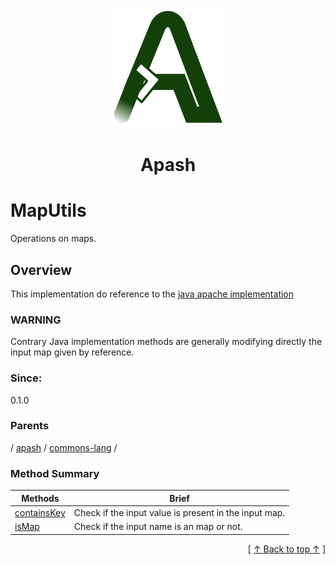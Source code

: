 
<div align='center' id='apash-top'>
  <a href='https://github.com/hastec-fr/apash'>
    <img alt='apash-logo' src='../../../../../../assets/apash-logo.svg'/>
  </a>

  # Apash
</div>

# MapUtils

Operations on maps.

## Overview

This implementation do reference to the [java apache implementation](https://commons.apache.org/proper/commons-collections/apidocs/org/apache/commons/collections4/MapUtils.html)
### WARNING
Contrary Java implementation methods are generally modifying directly the input map given by reference.

### Since:
0.1.0

### Parents
<!-- apash.parentBegin -->
[](../../../.md) / [apash](../../apash.md) / [commons-lang](../commons-lang.md) / 
<!-- apash.parentEnd -->


### Method Summary
<!-- apash.summaryTableBegin -->
| Methods                  | Brief                                 |
|--------------------------|---------------------------------------|
|[containsKey](MapUtils/containsKey.md)|Check if the input value is present in the input map.|
|[isMap](MapUtils/isMap.md)|Check if the input name is an map or not.|
<!-- apash.summaryTableEnd -->



  <div align='right'>[ <a href='#apash-top'>↑ Back to top ↑</a> ]</div>


